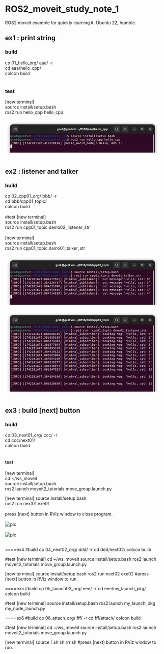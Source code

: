 # ROS2_moveit_study_note_1
ROS2 moveit example for quickly learning it. Ubuntu 22, humble.  

## ex1 : print string
### build
cp 01_hello_org/ aaa/ -r  
cd aaa/hello_cpp/  
colcon build  
<br>
### test
[new terminal]  
source install/setup.bash  
ros2 run hello_cpp hello_cpp  
<br>
![pic](pic/ex1.png)<br>
<br>

## ex2 : listener and talker
### build
cp 02_cpp01_org/ bbb/ -r  
cd bbb/cpp01_topic/  
colcon build  
<br>
#test
[new terminal]  
source install/setup.bash  
ros2 run  cpp01_topic demo02_listener_str  
<br>
[new terminal]  
source install/setup.bash  
ros2 run cpp01_topic demo01_talker_str  
<br>
![pic](pic/ex2_a.png)<br>
<br>
![pic](pic/ex2_b.png)<br>
<br>


## ex3 : build [next] button 
### build
cp 03_next01_org/ ccc/ -r  
cd ccc/next01/  
colcon build   
<br>
#### test
[new terminal]   
cd ~/ws_moveit  
source install/setup.bash   
ros2 launch moveit2_tutorials move_group.launch.py   

[new terminal]
source install/setup.bash  
ros2 run next01 exe01  
<br>
press [next] button in RViz window to close program.  
<br>
![pic](pic/ex3a)<br>
<br>
![pic](pic/ex3b)<br>
<br>


====ex4
#build
cp 04_next02_org/ ddd/ -r
cd ddd/next02/
colcon build

#test
[new terminal]
cd ~/ws_moveit
source install/setup.bash
ros2 launch moveit2_tutorials move_group.launch.py


[new terminal]
source install/setup.bash
ros2 run next02 exe02
#press [next] button in RViz window to run.

====ex5
#build
cp 05_launch03_org/ eee/ -r
cd eee/my_launch_pkg/
colcon build

#test
[new terminal]
source install/setup.bash
ros2 launch my_launch_pkg my_node_launch.py



====ex6
#build
cp 06_attach_org/ fff/ -r
cd fff/attach/
colcon build

#test
[new terminal]
cd ~/ws_moveit
source install/setup.bash
ros2 launch moveit2_tutorials move_group.launch.py

[new terminal]
source 1.sh
sh rrr.sh
#press [next] button in RViz window to run.
